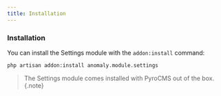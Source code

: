 ```yaml
---
title: Installation
---
```


### Installation

You can install the Settings module with the `addon:install` command:

    php artisan addon:install anomaly.module.settings

> The Settings module comes installed with PyroCMS out of the box.{.note}
